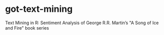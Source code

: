 # got-text-mining
Text Mining in R: Sentiment Analysis of George R.R. Martin’s "A Song of Ice and Fire" book series
